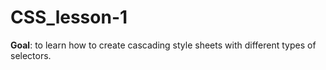 # CSS_lesson-1
**Goal**: to learn how to create cascading style sheets with different types of selectors.
